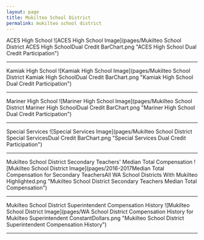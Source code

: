 ```yaml
---
layout: page
title: Mukilteo School District
permalink: mukilteo school district
---
```



ACES High School
![ACES High School Image](pages/Mukilteo School District ACES High SchoolDual Credit BarChart.png "ACES High School Dual Credit Participation")

___

Kamiak High School
![Kamiak High School Image](pages/Mukilteo School District Kamiak High SchoolDual Credit BarChart.png "Kamiak High School Dual Credit Participation")

___

Mariner High School
![Mariner High School Image](pages/Mukilteo School District Mariner High SchoolDual Credit BarChart.png "Mariner High School Dual Credit Participation")

___

Special Services
![Special Services Image](pages/Mukilteo School District Special ServicesDual Credit BarChart.png "Special Services Dual Credit Participation")

___

Mukilteo School District Secondary Teachers' Median Total Compensation
![Mukilteo School District Image](pages/2016-2017Median Total Compensation for Secondary TeachersAll WA School Districts With Mukilteo Highlighted.png "Mukilteo School District Secondary Teachers Median Total Compensation")

___

Mukilteo School District Superintendent Compensation History
![Mukilteo School District Image](pages/WA School District Compensation History for Mukilteo Superintendent ConstantDollars.png "Mukilteo School District Superintendent Compensation History")

___

